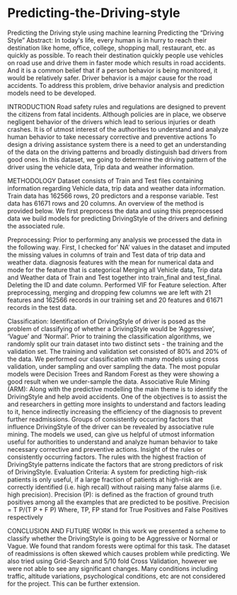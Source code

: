 # Predicting-the-Driving-style
Predicting the Driving style using machine learning
Predicting the “Driving Style”
Abstract: In today's life, every human is in hurry to reach their destination like home, office, college, shopping mall, restaurant, etc. as quickly as possible. To reach their destination quickly people use vehicles on road use and drive them in faster mode which results in road accidents. And it is a common belief that if a person behavior is being monitored, it would be relatively safer. Driver behavior is a major cause for the road accidents. To address this problem, drive behavior analysis and prediction models need to be developed.


INTRODUCTION
Road safety rules and regulations are designed to prevent the citizens from fatal incidents. Although policies are in place, we observe negligent behavior of the drivers which lead to serious injuries or death crashes. It is of utmost interest of the authorities to understand and analyze human behavior to take necessary corrective and preventive actions
To design a driving assistance system there is a need to get an understanding of the data on the driving patterns and broadly distinguish bad drivers from good ones. In this dataset, we going to determine the driving pattern of the driver using the vehicle data, Trip data and weather information. 



METHODOLOGY
Dataset consists of Train and Test files containing information regarding Vehicle data, trip data and weather data information. Train data has 162566 rows, 20 predictors and a response variable. Test data has 61671 rows and 20 columns.
 An overview of the method is provided below. We first preprocess the data and using this preprocessed data we build models for predicting DrivingStyle of the drivers and defining the associated rule.


Preprocessing: Prior to performing any analysis we processed the data in the following way. 
First, I checked for’ NA’ values in the dataset and imputed the missing values in columns of train and Test data of trip data and weather data. diagnosis features with the mean for numerical data and mode for the feature that is categorical
Merging all Vehicle data, Trip data and Weather data of Train and Test together into train_final and test_final. Deleting the ID and date column. Performed VIF for Feature selection. After preprocessing, merging and dropping few columns we are left with 21 features and 162566 records in our training set and 20 features and 61671 records in the test data.


Classification: Identification of DrivingStyle of driver is posed as the problem of classifying of whether a DrivingStyle would be ‘Aggressive’, ‘Vague’ and ‘Normal’. Prior to training the classification algorithms, we randomly split our train dataset into two distinct sets - the training and the validation set. The training and validation set consisted of 80% and 20% of the data. We performed our classification with many models using cross validation, under sampling and over sampling the data. The most popular models were Decision Trees and Random Forest as they were showing a good result when we under-sample the data.
Associative Rule Mining (ARM): Along with the predictive modelling the main theme is to identify the DrivingStyle and help avoid accidents. One of the objectives is to assist the and researchers in getting more insights to understand and factors leading to it, hence indirectly increasing the efficiency of the diagnosis to prevent further readmissions. Groups of consistently occurring factors that influence DrivingStyle of the driver can be revealed by associative rule mining. The models we used, can give us helpful of utmost information useful for authorities to understand and analyze human behavior to take necessary corrective and preventive actions. Insight of the rules or consistently occurring factors. The rules with the highest fraction of DrivingStyle patterns indicate the factors that are strong predictors of risk of DrivingStyle.
Evaluation Criteria: A system for predicting high-risk patients is only useful, if a large fraction of patients at high-risk are correctly identified (i.e. high recall) without raising many false alarms (i.e. high precision). 
Precision (P): is defined as the fraction of ground truth positives among all the examples that are predicted to be positive.	 Precision = T P/(T P + F P)
Where, TP, FP stand for True Positives and False Positives respectively


CONCLUSION AND FUTURE WORK
In this work we presented a scheme to classify whether the DrivingStyle is going to be Aggressive or Normal or Vague. We found that random forests were optimal for this task. The dataset of readmissions is often skewed which causes problem while predicting. We also tried using Grid-Search and 5/10 fold Cross Validation, however we were not able to see any significant changes. Many conditions including traffic, altitude variations, psychological conditions, etc are not considered for the project. This can be further extension.
